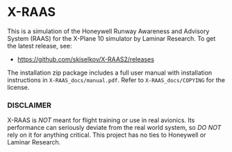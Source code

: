 # X-RAAS
This is a simulation of the Honeywell Runway Awareness and Advisory System
(RAAS) for the X-Plane 10 simulator by Laminar Research. To get the latest
release, see:

* https://github.com/skiselkov/X-RAAS2/releases

The installation zip package includes a full user manual with installation
instructions in `X-RAAS_docs/manual.pdf`. Refer to `X-RAAS_docs/COPYING`
for the license.

### DISCLAIMER

X-RAAS is *NOT* meant for flight training or use in real avionics. Its
performance can seriously deviate from the real world system, so *DO NOT*
rely on it for anything critical. This project has no ties to Honeywell
or Laminar Research.
